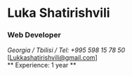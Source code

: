 # Luka Shatirishvili

### Web Developer

*Georgia / Tbilisi / Tel: +995 598 15 78 50* <br/>
[Lukkashatirishvili@gmail.com] <br/>
** Experience: 1 year **

